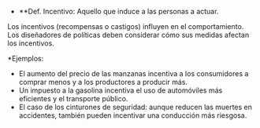 * **Def. Incentivo:  Aquello que induce a las personas a actuar. 

 Los incentivos (recompensas o castigos) influyen en el comportamiento.
 Los diseñadores de políticas deben considerar cómo sus medidas afectan los incentivos.

*Ejemplos:

* El aumento del precio de las manzanas incentiva a los consumidores a comprar menos y a los productores a producir más. 
* Un impuesto a la gasolina incentiva el uso de automóviles más eficientes y el transporte público.
* El caso de los cinturones de seguridad: aunque reducen las muertes en accidentes, también pueden incentivar una conducción más riesgosa.